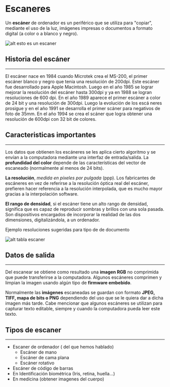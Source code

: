 # Escaneres
Un **escáner** de ordenador  es un periférico que se utiliza para "copiar", mediante el uso de la luz, imágenes impresas o documentos a formato digital (a color o a blanco y negro).

![alt esto es un escaner](https://www.casanovafoto.com/media/catalog/product/cache/1/image/9df78eab33525d08d6e5fb8d27136e95/v/6/v600_right_facing.jpg)

## **Historia del escáner**
----
El escáner nace en 1984 cuando Microtek crea el MS-200, el primer escáner blanco y negro que tenia una resolución de 200dpi. Este escáner fue desarrollado para Apple Macintosh. Luego en el año 1985 se lograr mejorar la resolución del escáner hasta 300dpi y ya en 1988 se logran resoluciones de 600 dpi. En el año 1989 aparece el primer escáner a color de 24 bit y una resolución de 300dpi. Luego la evolución de los escá
neres prosigue y en el año 1991 se desarrolla el primer scáner para negativos de foto de 35mm. En el año 1994 se crea el scáner que logra obtener una resolución de 600dpi con 32 bit de colores.

## **Caracteristicas** **importantes**
----
 Los datos que obtienen los escáneres se les aplica cierto algoritmo y se envían a la computadora mediante una interfaz de entrada/salida. La **profundidad del color** depende de las características del vector de escaneado (normalmente al menos de 24 bits).

  **La resolución**, *medida en píxeles por pulgada* (ppp). Los fabricantes de escáneres en vez de referirse a la resolución óptica real del escáner, prefieren hacer referencia a la resolución interpolada, que es mucho mayor gracias a la interpolación software.

  **El rango de densidad**, si el escáner tiene un alto rango de densidad, significa que es capaz de reproducir sombras y brillos con una sola pasada. Son dispositivos encargados de incorporar la realidad de las dos dimensiones, digitalizándola, a un ordenador.

  Ejemplo resoluciones sugeridas para tipo de de documento

![alt tabla escaner](https://ismaelgonzalezotoyablog.files.wordpress.com/2017/05/resolucion.png)

## **Datos de salida**
----
Del escanear se obtiene como resultado una **imagen RGB** no comprimida que puede transferirse a la computadora. Algunos escáneres comprimen y limpian la imagen usando algún tipo de **firmware embebido**.

Normalmente las **imágenes** escaneadas se guardan con formato **JPEG, TIFF, mapa de bits o PNG** dependiendo del uso que se le quiera dar a dicha imagen más tarde. Cabe mencionar que algunos escáneres se utilizan para capturar texto editable, siempre y cuando la computadora pueda leer este texto.

## **Tipos de escaner**
----
- Escaner de ordenador ( del que hemos hablado)
    - Escáner de mano
    - Escáner de cama plana
    - Escáner rotativo
- Escáner de código de barras
- En Identificación biométrica (Iris, retina, huella...)
- En medicina (obtener imagenes del cuerpo)